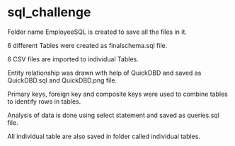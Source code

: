 # sql_challenge

Folder name EmployeeSQL is created to save all the files in it.

6 different Tables were created as finalschema.sql file.

6 CSV files are imported to individual Tables.

Entity relationship was drawn with help of QuickDBD and saved as QuickDBD.sql and QuickDBD.png file.

Primary keys, foreign key and composite keys were used to combine tables to identify rows in tables.

Analysis of data is done using select statement and saved as queries.sql file.

All individual table are also saved in folder called individual tables.

